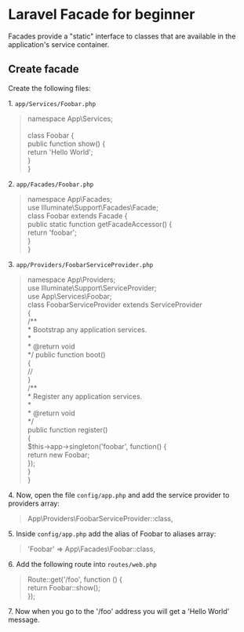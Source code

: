 <h1>Laravel Facade for beginner</h1>
<p>Facades provide a "static" interface to classes that are available in the application's service container.</p>
<h2>Create facade</h2>
<p>Create the following files:</p>
<p>1. <code>app/Services/Foobar.php</code></p>
<blockquote><?php<br/>
namespace App\Services;<br/>
<br/>
class Foobar {<br/>
 public function show() {<br/>
  return 'Hello World';<br/>
}<br/>
}</blockquote>
<p>2. <code>app/Facades/Foobar.php</code></p>
<blockquote><?php<br/>
namespace App\Facades;<br/>
use Illuminate\Support\Facades\Facade;<br/>
class Foobar extends Facade {<br/>
 public static function getFacadeAccessor() {<br/>
  return 'foobar';<br/>
 }<br/>
 }</blockquote>
<p>3. <code>app/Providers/FoobarServiceProvider.php</code></p>
<blockquote><?php<br/>
namespace App\Providers;<br/>
use Illuminate\Support\ServiceProvider;<br/>
use App\Services\Foobar;<br/>
class FoobarServiceProvider extends ServiceProvider<br/>
{<br/>
    /**<br/>
     * Bootstrap any application services.<br/>
     *<br/>
     * @return void<br/>
     */
    public function boot()<br/>
    {<br/>
        //<br/>
    }<br/>
    /**<br/>
     * Register any application services.<br/>
     *<br/>
     * @return void<br/>
     */<br/>
    public function register()<br/>
    {<br/>
        $this->app->singleton('foobar', function() {<br/>
   return new Foobar;<br/>
  });<br/>
    }<br/>
}</blockquote>
<p>4. Now, open the file <code>config/app.php</code> and add the service provider to providers array:</p>
<blockquote>App\Providers\FoobarServiceProvider::class,</blockquote>
<p>5. Inside <code>config/app.php</code> add the alias of Foobar to aliases array:</p>
<blockquote>'Foobar' => App\Facades\Foobar::class,</blockquote>
<p>6. Add the following route into <code>routes/web.php</code></p>
<blockquote>
Route::get('/foo', function () {<br/>
    return Foobar::show();<br/>
});
</blockquote>
<p>7. Now when you go to the '/foo' address you will get a 'Hello World' message.</p>